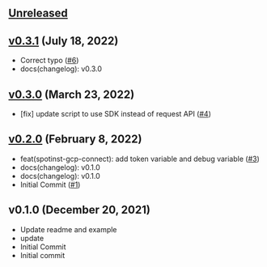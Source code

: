 <a name="unreleased"></a>
## [Unreleased]



<a name="v0.3.1"></a>
## [v0.3.1] (July 18, 2022)

- Correct typo ([#6](https://github.com/spotinst/terraform-spotinst-NAME/issues/6))
- docs(changelog): v0.3.0


<a name="v0.3.0"></a>
## [v0.3.0] (March 23, 2022)

- [fix] update script to use SDK instead of request API ([#4](https://github.com/spotinst/terraform-spotinst-NAME/issues/4))


<a name="v0.2.0"></a>
## [v0.2.0] (February 8, 2022)

- feat(spotinst-gcp-connect): add token variable and debug variable ([#3](https://github.com/spotinst/terraform-spotinst-NAME/issues/3))
- docs(changelog): v0.1.0
- docs(changelog): v0.1.0
- Initial Commit ([#1](https://github.com/spotinst/terraform-spotinst-NAME/issues/1))


<a name="v0.1.0"></a>
## v0.1.0 (December 20, 2021)

- Update readme and example
- update
- Initial Commit
- Initial commit


[Unreleased]: https://github.com/spotinst/terraform-spotinst-NAME/compare/v0.3.1...HEAD
[v0.3.1]: https://github.com/spotinst/terraform-spotinst-NAME/compare/v0.3.0...v0.3.1
[v0.3.0]: https://github.com/spotinst/terraform-spotinst-NAME/compare/v0.2.0...v0.3.0
[v0.2.0]: https://github.com/spotinst/terraform-spotinst-NAME/compare/v0.1.0...v0.2.0
